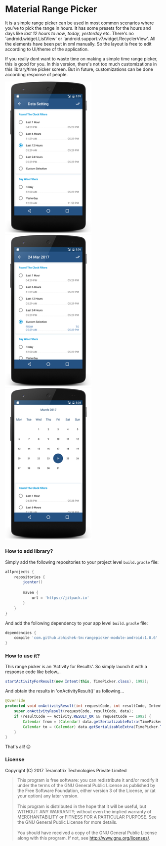 # Material Range Picker
It is a simple range picker can be used in most common scenarios where you've to pick the range in hours. It has some presets for the hours and days like _last 12 hours to now_, _today_, _yesterday_ etc. There's no 'android.widget.ListView' or 'android.support.v7.widget.RecyclerView'. All the elements have been put in xml manually. So the layout is free to edit according to UI/theme of the application.

If you really dont want to waste time on making a simple time range picker, this is good for you. In this version, there's not too much customizations in this library/time picker screen. But in future, customizations can be done according response of people.
<div>
<img src="/wiki/preset.png" width="280" alt="Presets"/>
<img src="/wiki/custom.png" width="280" alt="Custom Time Selection"/>
<img src="/wiki/calendar.png" width="280" alt="Custom Date Selection"/>
</div>


### How to add library?

Simply add the following repositories to your project level `build.gradle` file:

```groovy
allprojects {
    repositories {
        jcenter()

        maven {
            url = 'https://jitpack.io'
        }
    }
}
```

And add the following dependency to your app level `build.gradle` file:
```groovy
dependencies {
    compile 'com.github.abhishek-tm:rangepicker-module-android:1.0.6' 
}
```

### How to use it?
This range picker is an 'Activity for Results'. So simply launch it with a response code like below...

```java
startActivityForResult(new Intent(this, TimePicker.class), 1992);
```
And obtain the results in 'onActivityResult()' as following...

```java
@Override
protected void onActivityResult(int requestCode, int resultCode, Intent data) {
    super.onActivityResult(requestCode, resultCode, data);
    if (resultCode == Activity.RESULT_OK && requestCode == 1992) {
        Calendar from = (Calendar) data.getSerializableExtra(TimePicker.FROM);
        Calendar to = (Calendar) data.getSerializableExtra(TimePicker.TO);
    }
}
```
That's all! :wink:

### License
Copyright (C) 2017  Teramatrix Technologies Private Limited

> This program is free software: you can redistribute it and/or modify it under the terms of the GNU General Public License as published by the Free Software Foundation, either version 3 of the License, or (at your option) any later version.<br/><br/>
> This program is distributed in the hope that it will be useful, but WITHOUT ANY WARRANTY; without even the implied warranty of MERCHANTABILITY or FITNESS FOR A PARTICULAR PURPOSE.  See the GNU General Public License for more details.<br/><br/>
> You should have received a copy of the GNU General Public License along with this program.  If not, see <http://www.gnu.org/licenses/>.
